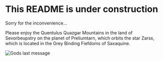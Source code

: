 # This README is under construction

Sorry for the inconvenience...

Please enjoy the Quentulus Quazgar Mountains in the land of Sevorbeupstry on the planet of Preliumtarn, which orbits the star Zarss, which is located in the Grey Binding Fiefdoms of Saxaquine. 

![Gods last message](https://64.media.tumblr.com/0e7e1ad73706f14a90f41d7473ae4efe/tumblr_mgy3e8m4Bo1rq5drao1_1280.gifv)

